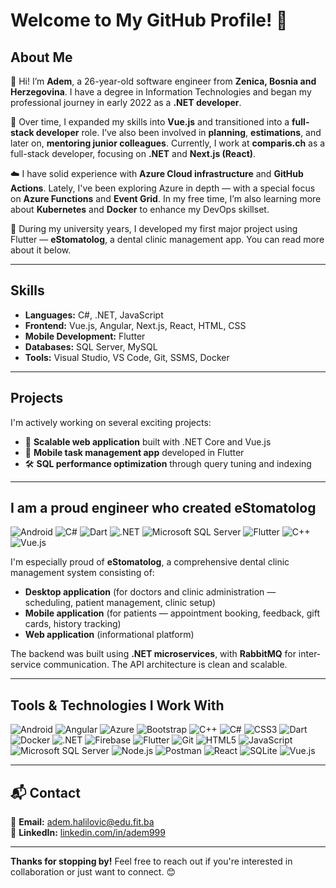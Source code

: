 # Welcome to My GitHub Profile! 👋

## About Me
👋 Hi! I’m **Adem**, a 26-year-old software engineer from **Zenica, Bosnia and Herzegovina**. I have a degree in Information Technologies and began my professional journey in early 2022 as a **.NET developer**.

🚀 Over time, I expanded my skills into **Vue.js** and transitioned into a **full-stack developer** role. I’ve also been involved in **planning**, **estimations**, and later on, **mentoring junior colleagues**. Currently, I work at **comparis.ch** as a full-stack developer, focusing on **.NET** and **Next.js (React)**.

☁️ I have solid experience with **Azure Cloud infrastructure** and **GitHub Actions**. Lately, I've been exploring Azure in depth — with a special focus on **Azure Functions** and **Event Grid**. In my free time, I’m also learning more about **Kubernetes** and **Docker** to enhance my DevOps skillset.

📱 During my university years, I developed my first major project using Flutter — **eStomatolog**, a dental clinic management app. You can read more about it below.

---

## Skills

- **Languages:** C#, .NET, JavaScript  
- **Frontend:** Vue.js, Angular, Next.js, React, HTML, CSS  
- **Mobile Development:** Flutter  
- **Databases:** SQL Server, MySQL  
- **Tools:** Visual Studio, VS Code, Git, SSMS, Docker  

---

## Projects

I'm actively working on several exciting projects:

- 🚀 **Scalable web application** built with .NET Core and Vue.js  
- 📱 **Mobile task management app** developed in Flutter  
- 🛠️ **SQL performance optimization** through query tuning and indexing  

---

## I am a proud engineer who created eStomatolog

![Android](https://img.shields.io/badge/Android-green?logo=android)
![C#](https://img.shields.io/badge/C%23-green?logo=c-sharp)
![Dart](https://img.shields.io/badge/Dart-blue?logo=dart)
![.NET](https://img.shields.io/badge/.NET-purple?logo=.net)
![Microsoft SQL Server](https://img.shields.io/badge/Microsoft_SQL_Server-blue?logo=microsoft-sql-server)
![Flutter](https://img.shields.io/badge/Flutter-blue?logo=flutter)
![C++](https://img.shields.io/badge/C++-blue?logo=c%2B%2B)
![Vue.js](https://img.shields.io/badge/Vue.js-green?logo=vue.js)

I'm especially proud of **eStomatolog**, a comprehensive dental clinic management system consisting of:

- **Desktop application** (for doctors and clinic administration — scheduling, patient management, clinic setup)
- **Mobile application** (for patients — appointment booking, feedback, gift cards, history tracking)
- **Web application** (informational platform)

The backend was built using **.NET microservices**, with **RabbitMQ** for inter-service communication. The API architecture is clean and scalable.

---

## Tools & Technologies I Work With

![Android](https://img.shields.io/badge/Android-green?logo=android)
![Angular](https://img.shields.io/badge/Angular-red?logo=angular)
![Azure](https://img.shields.io/badge/Azure-blue?logo=microsoft-azure)
![Bootstrap](https://img.shields.io/badge/Bootstrap-purple?logo=bootstrap)
![C++](https://img.shields.io/badge/C++-blue?logo=c%2B%2B)
![C#](https://img.shields.io/badge/C%23-green?logo=c-sharp)
![CSS3](https://img.shields.io/badge/CSS3-blue?logo=css3)
![Dart](https://img.shields.io/badge/Dart-blue?logo=dart)
![Docker](https://img.shields.io/badge/Docker-blue?logo=docker)
![.NET](https://img.shields.io/badge/.NET-purple?logo=.net)
![Firebase](https://img.shields.io/badge/Firebase-orange?logo=firebase)
![Flutter](https://img.shields.io/badge/Flutter-blue?logo=flutter)
![Git](https://img.shields.io/badge/Git-red?logo=git)
![HTML5](https://img.shields.io/badge/HTML5-orange?logo=html5)
![JavaScript](https://img.shields.io/badge/JavaScript-yellow?logo=javascript)
![Microsoft SQL Server](https://img.shields.io/badge/Microsoft_SQL_Server-blue?logo=microsoft-sql-server)
![Node.js](https://img.shields.io/badge/Node.js-green?logo=node.js)
![Postman](https://img.shields.io/badge/Postman-orange?logo=postman)
![React](https://img.shields.io/badge/React-blue?logo=react)
![SQLite](https://img.shields.io/badge/SQLite-blue?logo=sqlite)
![Vue.js](https://img.shields.io/badge/Vue.js-green?logo=vue.js)

---

## 📬 Contact

📧 **Email:** adem.halilovic@edu.fit.ba  
💼 **LinkedIn:** [linkedin.com/in/adem999](https://www.linkedin.com/in/adem999/)

---

**Thanks for stopping by!** Feel free to reach out if you're interested in collaboration or just want to connect. 😊
